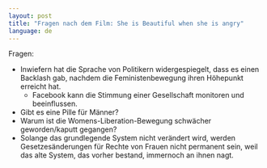 ```yaml
---
layout: post
title: "Fragen nach dem Film: She is Beautiful when she is angry"
language: de
---
```


Fragen: 

- Inwiefern hat die Sprache von Politikern widergespiegelt,
  dass es einen Backlash gab, nachdem die Feministenbewegung
  ihren Höhepunkt erreicht hat.
  - Facebook kann die Stimmung einer Gesellschaft monitoren und beeinflussen.
- Gibt es eine Pille für Männer?
- Warum ist die Womens-Liberation-Bewegung schwächer geworden/kaputt gegangen?
- Solange das grundlegende System nicht verändert wird, werden
  Gesetzesänderungen für Rechte von Frauen nicht permanent sein, 
  weil das alte System, das vorher bestand, immernoch an ihnen nagt.












